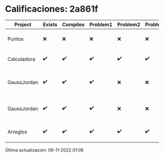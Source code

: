 # Calificaciones: 2a861f
|Project|Exists|Compiles|Problem1|Problem2|Problem3|Extra|CommitHash|CommitDate|CheckDate|Comments|DueDate|Grade|
|-|-|-|-|-|-|-|-|-|-|-|-|-|
|Puntos|❌|❌|❌|❌|❌|❌|NA|NA|09-11-2022 01:08:54|No se encontró el archivo en PracticasCompuI/Puntos/Puntos.cpp|05-11-2022 21:00:00|5|
|Calculadora|✔️|✔️|✔️|✔️|✔️|✔️|bd5e556aa006b4a6a3bdbab4f9e848030b7273cb|28-09-2022 19:00:54|28-09-2022 20:00:44|¡Excelente trabajo!|28-09-2022 21:00:00|10.0|
|GaussJordan|✔️|✔️|✔️|❌|❌|✔️|6f36015cda62013bf900999b4176d14a29152f3d|11-10-2022 15:42:53|11-10-2022 16:02:05|No aplica correctamente el método de Gauss-Jordan-No avisa al usuario que el sistema no tiene solución|12-10-2022 21:00:00|8.666666666666666|
|GaussJordan|✔️|✔️|✔️|❌|❌|✔️|20f693cf3dddd6cecdab6b7d4750fe3fa019a0a9|10-10-2022 12:04:26|10-10-2022 12:59:05|No aplica correctamente el método de Gauss-Jordan-No avisa al usuario que el sistema no tiene solución|12-10-2022 21:00:00|8.666666666666666|
|Arreglos|✔️|✔️|✔️|✔️|✔️|✔️|1d65139ace713af430391813d30052d09a013c73|04-10-2022 23:59:05|05-10-2022 00:10:38|¡Excelente trabajo!|05-10-2020 21:00:00|10.0|

Última actualización: 09-11-2022 01:08